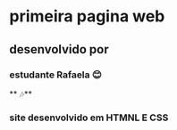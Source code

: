 # primeira pagina web
## desenvolvido por
### estudante Rafaela :blush:
** :notes:**
### site desenvolvido em HTMNL E CSS
